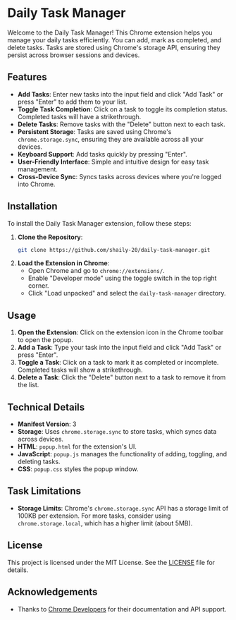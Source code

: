 # Daily Task Manager

Welcome to the Daily Task Manager! This Chrome extension helps you manage your daily tasks efficiently. You can add, mark as completed, and delete tasks. Tasks are stored using Chrome's storage API, ensuring they persist across browser sessions and devices.

## Features

- **Add Tasks**: Enter new tasks into the input field and click "Add Task" or press "Enter" to add them to your list.
- **Toggle Task Completion**: Click on a task to toggle its completion status. Completed tasks will have a strikethrough.
- **Delete Tasks**: Remove tasks with the "Delete" button next to each task.
- **Persistent Storage**: Tasks are saved using Chrome's `chrome.storage.sync`, ensuring they are available across all your devices.
- **Keyboard Support**: Add tasks quickly by pressing "Enter".
- **User-Friendly Interface**: Simple and intuitive design for easy task management.
- **Cross-Device Sync**: Syncs tasks across devices where you're logged into Chrome.

## Installation

To install the Daily Task Manager extension, follow these steps:

1. **Clone the Repository**:
    ```bash
    git clone https://github.com/shaily-20/daily-task-manager.git
    ```
2. **Load the Extension in Chrome**:
    - Open Chrome and go to `chrome://extensions/`.
    - Enable "Developer mode" using the toggle switch in the top right corner.
    - Click "Load unpacked" and select the `daily-task-manager` directory.

## Usage

1. **Open the Extension**: Click on the extension icon in the Chrome toolbar to open the popup.
2. **Add a Task**: Type your task into the input field and click "Add Task" or press "Enter".
3. **Toggle a Task**: Click on a task to mark it as completed or incomplete. Completed tasks will show a strikethrough.
4. **Delete a Task**: Click the "Delete" button next to a task to remove it from the list.

## Technical Details

- **Manifest Version**: 3
- **Storage**: Uses `chrome.storage.sync` to store tasks, which syncs data across devices.
- **HTML**: `popup.html` for the extension's UI.
- **JavaScript**: `popup.js` manages the functionality of adding, toggling, and deleting tasks.
- **CSS**: `popup.css` styles the popup window.

## Task Limitations

- **Storage Limits**: Chrome's `chrome.storage.sync` API has a storage limit of 100KB per extension. For more tasks, consider using `chrome.storage.local`, which has a higher limit (about 5MB).


## License

This project is licensed under the MIT License. See the [LICENSE](LICENSE) file for details.

## Acknowledgements

- Thanks to [Chrome Developers](https://developer.chrome.com/docs/extensions/mv3/) for their documentation and API support.
